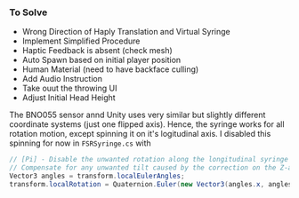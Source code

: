 ### To Solve

- Wrong Direction of Haply Translation and Virtual Syringe
- Implement Simplified Procedure
- Haptic Feedback is absent (check mesh)
- Auto Spawn based on initial player position
- Human Material (need to have backface culling)
- Add Audio Instruction
- Take ouut the throwing UI
- Adjust Initial Head Height



The BNO055 sensor annd Unity uses very similar but slightly different coordinate systems (just one flipped axis). Hence, the syringe works for all rotation motion, except spinning it on it's logitudinal axis. I disabled this spinning for now in ```FSRSyringe.cs``` with

  
```cs
// [Pi] - Disable the unwanted rotation along the longitudinal syringe axis 
// Compensate for any unwanted tilt caused by the correction on the Z-axis
Vector3 angles = transform.localEulerAngles;
transform.localRotation = Quaternion.Euler(new Vector3(angles.x, angles.y, 0));  // Assuming the unwanted tilt occurs on the x and y axes
``` 
